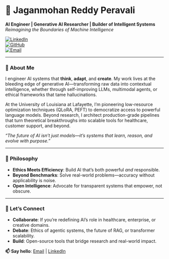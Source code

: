 # 🌌 Jaganmohan Reddy Peravali  
**AI Engineer | Generative AI Researcher | Builder of Intelligent Systems**  
*Reimagining the Boundaries of Machine Intelligence*  

[![LinkedIn](https://img.shields.io/badge/Let's%20Connect-LinkedIn-0A66C2?style=flat&logo=linkedin)](https://linkedin.com/in/pjmreddy14)  
[![GitHub](https://img.shields.io/badge/Explore%20Code-GitHub-181717?style=flat&logo=github)](https://github.com/pjmreddy)  
[![Email](https://img.shields.io/badge/Reach%20Out-Email-EA4335?style=flat&logo=gmail)](mailto:peravali810@gmail.com)

---

### 🔮 **About Me**  
I engineer AI systems that **think**, **adapt**, and **create**. My work lives at the bleeding edge of generative AI—transforming raw data into contextual intelligence, whether through self-improving LLMs, multimodal agents, or ethical frameworks that tame hallucinations.  

At the University of Louisiana at Lafayette, I’m pioneering low-resource optimization techniques (QLoRA, PEFT) to democratize access to powerful language models. Beyond research, I architect production-grade pipelines that turn theoretical breakthroughs into scalable tools for healthcare, customer support, and beyond.  

*“The future of AI isn’t just models—it’s systems that learn, reason, and evolve with purpose.”*   

---

### 🌟 **Philosophy**  
- **Ethics Meets Efficiency**: Build AI that’s both powerful *and* responsible.  
- **Beyond Benchmarks**: Solve real-world problems—accuracy without applicability is noise.  
- **Open Intelligence**: Advocate for transparent systems that empower, not obscure.  

---

### 🚀 **Let’s Connect**  
- **Collaborate**: If you’re redefining AI’s role in healthcare, enterprise, or creative domains.  
- **Debate**: Ethics of agentic systems, the future of RAG, or transformer scalability.  
- **Build**: Open-source tools that bridge research and real-world impact.  

**📫 Say hello**: [Email](mailto:peravali810@gmail.com) | [LinkedIn](https://www.linkedin.com/in/pjmreddy14/)  
